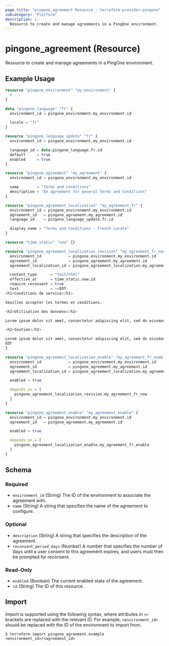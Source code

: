 ```yaml
---
page_title: "pingone_agreement Resource - terraform-provider-pingone"
subcategory: "Platform"
description: |-
  Resource to create and manage agreements in a PingOne environment.
---
```


# pingone_agreement (Resource)

Resource to create and manage agreements in a PingOne environment.

## Example Usage

```terraform
resource "pingone_environment" "my_environment" {
  # ...
}

data "pingone_language" "fr" {
  environment_id = pingone_environment.my_environment.id

  locale = "fr"
}

resource "pingone_language_update" "fr" {
  environment_id = pingone_environment.my_environment.id

  language_id = data.pingone_language.fr.id
  default     = true
  enabled     = true
}

resource "pingone_agreement" "my_agreement" {
  environment_id = pingone_environment.my_environment.id

  name        = "Terms and Conditions"
  description = "An agreement for general Terms and Conditions"
}

resource "pingone_agreement_localization" "my_agreement_fr" {
  environment_id = pingone_environment.my_environment.id
  agreement_id   = pingone_agreement.my_agreement.id
  language_id    = pingone_language_update.fr.id

  display_name = "Terms and Conditions - French Locale"
}

resource "time_static" "now" {}

resource "pingone_agreement_localization_revision" "my_agreement_fr_now" {
  environment_id            = pingone_environment.my_environment.id
  agreement_id              = pingone_agreement.my_agreement.id
  agreement_localization_id = pingone_agreement_localization.my_agreement_fr.id

  content_type      = "text/html"
  effective_at      = time_static.now.id
  require_reconsent = true
  text              = <<EOT
<h1>Conditions de service</h1>

Veuillez accepter les termes et conditions.

<h2>Utilisation des données</h2>

Lorem ipsum dolor sit amet, consectetur adipiscing elit, sed do eiusmod tempor incididunt ut labore et dolore magna aliqua. Ut enim ad minim veniam, quis nostrud exercitation ullamco laboris nisi ut aliquip ex ea commodo consequat. Duis aute irure dolor in reprehenderit in voluptate velit esse cillum dolore eu fugiat nulla pariatur. Excepteur sint occaecat cupidatat non proident, sunt in culpa qui officia deserunt mollit anim id est laborum.

<h2>Soutien</h2>

Lorem ipsum dolor sit amet, consectetur adipiscing elit, sed do eiusmod tempor incididunt ut labore et dolore magna aliqua. Ut enim ad minim veniam, quis nostrud exercitation ullamco laboris nisi ut aliquip ex ea commodo consequat. Duis aute irure dolor in reprehenderit in voluptate velit esse cillum dolore eu fugiat nulla pariatur. Excepteur sint occaecat cupidatat non proident, sunt in culpa qui officia deserunt mollit anim id est laborum.
EOT
}

resource "pingone_agreement_localization_enable" "my_agreement_fr_enable" {
  environment_id            = pingone_environment.my_environment.id
  agreement_id              = pingone_agreement.my_agreement.id
  agreement_localization_id = pingone_agreement_localization.my_agreement_fr.id

  enabled = true

  depends_on = [
    pingone_agreement_localization_revision.my_agreement_fr_now
  ]
}

resource "pingone_agreement_enable" "my_agreement_enable" {
  environment_id = pingone_environment.my_environment.id
  agreement_id   = pingone_agreement.my_agreement.id

  enabled = true

  depends_on = [
    pingone_agreement_localization_enable.my_agreement_fr_enable
  ]
}
```

<!-- schema generated by tfplugindocs -->
## Schema

### Required

- `environment_id` (String) The ID of the environment to associate the agreement with.
- `name` (String) A string that specifies the name of the agreement to configure.

### Optional

- `description` (String) A string that specifies the description of the agreement.
- `reconsent_period_days` (Number) A number that specifies the number of days until a user consent to this agreement expires, and users must then be prompted for reconsent.

### Read-Only

- `enabled` (Boolean) The current enabled state of the agreement.
- `id` (String) The ID of this resource.

## Import

Import is supported using the following syntax, where attributes in `<>` brackets are replaced with the relevant ID.  For example, `<environment_id>` should be replaced with the ID of the environment to import from.

```shell
$ terraform import pingone_agreement.example <environment_id>/<agreement_id>
```
